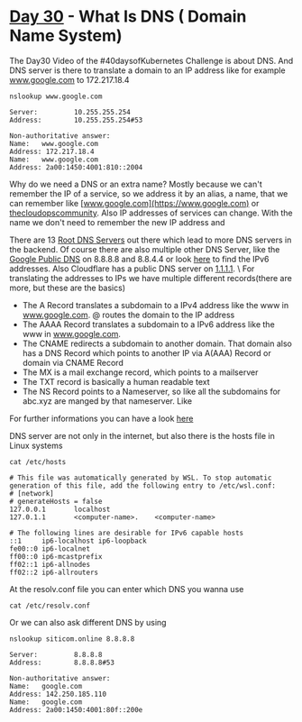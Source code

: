 # [Day 30](https://www.youtube.com/watch?v=fDOoB4k4YSs&t=795s) - What Is DNS ( Domain Name System) 

The Day30 Video of the #40daysofKubernetes Challenge is about DNS.
And DNS server is there to translate a domain to an IP address like for example www.google.com to 172.217.18.4
```
nslookup www.google.com

Server:         10.255.255.254
Address:        10.255.255.254#53

Non-authoritative answer:
Name:   www.google.com
Address: 172.217.18.4
Name:   www.google.com
Address: 2a00:1450:4001:810::2004
```

Why do we need a DNS or an extra name?
Mostly because we can't remember the IP of a service, so we address it by an alias, a name, that we can remember like [www.google.com](https://www.google.com) or [thecloudopscommunity](https://thecloudopscommunity.org/).
Also IP addresses of services can change. With the name we don't need to remember the new IP address and 

There are 13 [Root DNS Servers](https://www.iana.org/domains/root/servers) out there which lead to more DNS servers in the backend. 
Of course there are also multiple other DNS Server, like the [Google Public DNS](https://developers.google.com/speed/public-dns) on 8.8.8.8 and 8.8.4.4 or look [here](https://developers.google.com/speed/public-dns) to find the IPv6 addresses. Also Cloudflare has a public DNS server on [1.1.1.1](https://www.cloudflare.com/learning/dns/what-is-1.1.1.1/).
\\
For translating the addresses to IPs we have multiple different records(there are more, but these are the basics)
* The A Record translates a subdomain to a IPv4 address like the www in www.google.com. @ routes the domain to the IP address
* The AAAA Record translates a subdomain to a IPv6 address like the www in www.google.com.
* The CNAME redirects a subdomain to another domain. That domain also has a DNS Record which points to another IP via A(AAA) Record or domain via CNAME Record
* The MX is a mail exchange record, which points to a mailserver
* The TXT record is basically a human readable text
* The NS Record points to a Nameserver, so like all the subdomains for abc.xyz are manged by that nameserver. Like 

For further informations you can have a look [here](https://www.cloudflare.com/learning/dns/dns-records/)

DNS server are not only in the internet, but also there is the hosts file in Linux systems 
```
cat /etc/hosts

# This file was automatically generated by WSL. To stop automatic generation of this file, add the following entry to /etc/wsl.conf:
# [network]
# generateHosts = false
127.0.0.1       localhost
127.0.1.1       <computer-name>.    <computer-name>

# The following lines are desirable for IPv6 capable hosts
::1     ip6-localhost ip6-loopback
fe00::0 ip6-localnet
ff00::0 ip6-mcastprefix
ff02::1 ip6-allnodes
ff02::2 ip6-allrouters
```

At the resolv.conf file you can enter which DNS you wanna use
```
cat /etc/resolv.conf
```

Or we can also ask different DNS by using 
```
nslookup siticom.online 8.8.8.8

Server:         8.8.8.8
Address:        8.8.8.8#53

Non-authoritative answer:
Name:   google.com
Address: 142.250.185.110
Name:   google.com
Address: 2a00:1450:4001:80f::200e
```